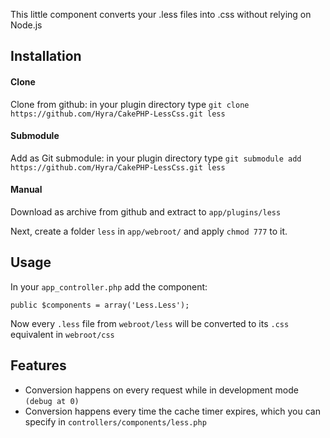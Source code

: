 This little component converts your .less files into .css without relying on Node.js

## Installation

#### Clone
Clone from github: in your plugin directory type `git clone https://github.com/Hyra/CakePHP-LessCss.git less`
#### Submodule
Add as Git submodule: in your plugin directory type `git submodule add https://github.com/Hyra/CakePHP-LessCss.git less`
#### Manual
Download as archive from github and extract to `app/plugins/less`

Next, create a folder `less` in `app/webroot/` and apply `chmod 777` to it.

## Usage
In your `app_controller.php` add the component:

	public $components = array('Less.Less');

Now every `.less` file from `webroot/less` will be converted to its `.css` equivalent in `webroot/css`

## Features

- Conversion happens on every request while in development mode `(debug at 0)`
- Conversion happens every time the cache timer expires, which you can specify in `controllers/components/less.php`